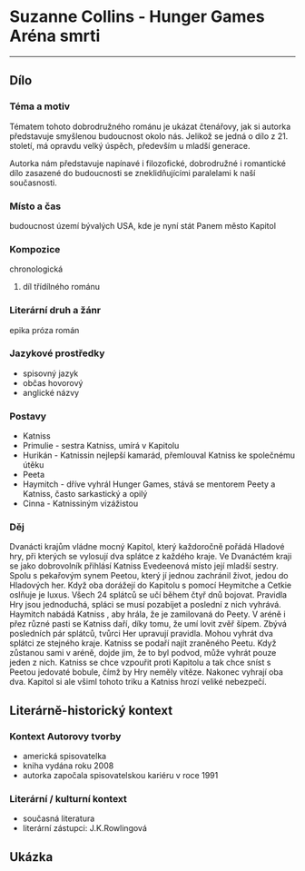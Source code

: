 # Suzanne Collins - Hunger Games Aréna smrti

----------

## Dílo

### Téma a motiv
Tématem tohoto dobrodružného románu je ukázat čtenářovy, jak si autorka představuje smyšlenou budoucnost okolo nás. Jelikož se jedná o dílo z 21. století, má opravdu velký úspěch, především u mladší generace.

Autorka nám představuje napínavé i filozofické, dobrodružné i romantické dílo zasazené do budoucnosti se zneklidňujícími paralelami k naší současnosti.

### Místo a čas
budoucnost
území bývalých USA, kde je nyní stát Panem
město Kapitol

### Kompozice
chronologická
1. díl třídílného románu

### Literární druh a žánr
epika
próza
román

### Jazykové prostředky
- spisovný jazyk
- občas hovorový
- anglické názvy

### Postavy
- Katniss
- Primulie - sestra Katniss, umírá v Kapitolu
- Hurikán - Katnissin nejlepší kamarád, přemlouval Katniss ke společnému útěku
- Peeta
- Haymitch - dříve vyhrál Hunger Games, stává se mentorem Peety a Katniss, často sarkastický a opilý
- Cinna - Katnissiným vizážistou

### Děj
Dvanácti krajům vládne mocný Kapitol, který každoročně pořádá Hladové hry, při kterých se vylosují dva splátce z každého kraje. Ve Dvanáctém kraji se jako dobrovolník přihlásí Katniss Evedeenová místo její mladší sestry. Spolu s pekařovým synem Peetou, který jí jednou zachránil život, jedou do Hladových her. Když oba dorážejí do Kapitolu s pomocí Heymitche a Cetkie oslňuje je luxus. Všech 24 splátců se učí během čtyř dnů bojovat. Pravidla Hry jsou jednoduchá, spláci se musí pozabíjet a poslední z nich vyhrává. Haymitch nabádá Katniss , aby hrála, že je zamilovaná do Peety. V aréně i přez různé pasti se Katniss daří, díky tomu, že umí lovit zvěř šípem. Zbývá posledních pár splátců, tvůrci Her upravují pravidla. Mohou vyhrát dva splátci ze stejného kraje. Katniss se podaří najít zraněného Peetu. Když zůstanou sami v aréně, dojde jim, že to byl podvod, může vyhrát pouze jeden z nich. Katniss se chce vzpouřit proti Kapitolu a tak chce sníst s Peetou jedovaté bobule, čímž by Hry neměly vítěze. Nakonec vyhrají oba dva. Kapitol si ale všiml tohoto triku a Katniss hrozí veliké nebezpečí.


## Literárně-historický kontext


### Kontext Autorovy tvorby
- americká spisovatelka
- kniha vydána roku 2008
- autorka započala spisovatelskou kariéru v roce 1991


### Literární / kulturní kontext
- současná literatura
- literární zástupci: J.K.Rowlingová

## Ukázka